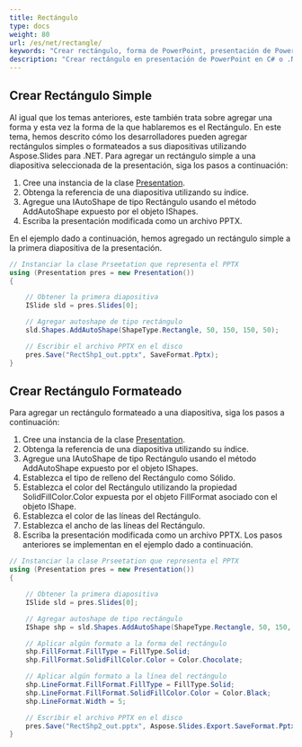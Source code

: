 ```yaml
---
title: Rectángulo
type: docs
weight: 80
url: /es/net/rectangle/
keywords: "Crear rectángulo, forma de PowerPoint, presentación de PowerPoint, C#, Csharp, Aspose.Slides para .NET"
description: "Crear rectángulo en presentación de PowerPoint en C# o .NET"
---
```



## **Crear Rectángulo Simple**
Al igual que los temas anteriores, este también trata sobre agregar una forma y esta vez la forma de la que hablaremos es el Rectángulo. En este tema, hemos descrito cómo los desarrolladores pueden agregar rectángulos simples o formateados a sus diapositivas utilizando Aspose.Slides para .NET. Para agregar un rectángulo simple a una diapositiva seleccionada de la presentación, siga los pasos a continuación:

1. Cree una instancia de la clase [Presentation](https://reference.aspose.com/slides/net/aspose.slides/presentation).
1. Obtenga la referencia de una diapositiva utilizando su índice.
1. Agregue una IAutoShape de tipo Rectángulo usando el método AddAutoShape expuesto por el objeto IShapes.
1. Escriba la presentación modificada como un archivo PPTX.

En el ejemplo dado a continuación, hemos agregado un rectángulo simple a la primera diapositiva de la presentación.

```c#
// Instanciar la clase Prseetation que representa el PPTX
using (Presentation pres = new Presentation())
{

    // Obtener la primera diapositiva
    ISlide sld = pres.Slides[0];

    // Agregar autoshape de tipo rectángulo
    sld.Shapes.AddAutoShape(ShapeType.Rectangle, 50, 150, 150, 50);

    // Escribir el archivo PPTX en el disco
    pres.Save("RectShp1_out.pptx", SaveFormat.Pptx);
}
```


## **Crear Rectángulo Formateado**
Para agregar un rectángulo formateado a una diapositiva, siga los pasos a continuación:

1. Cree una instancia de la clase [Presentation](https://reference.aspose.com/slides/net/aspose.slides/presentation).
1. Obtenga la referencia de una diapositiva utilizando su índice.
1. Agregue una IAutoShape de tipo Rectángulo usando el método AddAutoShape expuesto por el objeto IShapes.
1. Establezca el tipo de relleno del Rectángulo como Sólido.
1. Establezca el color del Rectángulo utilizando la propiedad SolidFillColor.Color expuesta por el objeto FillFormat asociado con el objeto IShape.
1. Establezca el color de las líneas del Rectángulo.
1. Establezca el ancho de las líneas del Rectángulo.
1. Escriba la presentación modificada como un archivo PPTX.
   Los pasos anteriores se implementan en el ejemplo dado a continuación.

```c#
// Instanciar la clase Prseetation que representa el PPTX
using (Presentation pres = new Presentation())
{

    // Obtener la primera diapositiva
    ISlide sld = pres.Slides[0];

    // Agregar autoshape de tipo rectángulo
    IShape shp = sld.Shapes.AddAutoShape(ShapeType.Rectangle, 50, 150, 150, 50);

    // Aplicar algún formato a la forma del rectángulo
    shp.FillFormat.FillType = FillType.Solid;
    shp.FillFormat.SolidFillColor.Color = Color.Chocolate;

    // Aplicar algún formato a la línea del rectángulo
    shp.LineFormat.FillFormat.FillType = FillType.Solid;
    shp.LineFormat.FillFormat.SolidFillColor.Color = Color.Black;
    shp.LineFormat.Width = 5;

    // Escribir el archivo PPTX en el disco
    pres.Save("RectShp2_out.pptx", Aspose.Slides.Export.SaveFormat.Pptx);
}
```